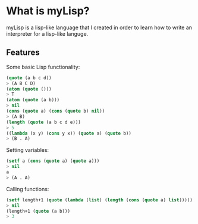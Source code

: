 # What is myLisp?
myLisp is a lisp-like language that I created in order to learn how to write an
interpreter for a lisp-like languge.

## Features

Some basic Lisp functionality:
```lisp
(quote (a b c d))
> (A B C D)
(atom (quote ()))
> T
(atom (quote (a b)))
> nil
(cons (quote a) (cons (quote b) nil))
> (A B)
(length (quote (a b c d e)))
> 5
((lambda (x y) (cons y x)) (quote a) (quote b))
> (B . A)
```
Setting variables:
```lisp
(setf a (cons (quote a) (quote a)))
> nil
a
> (A . A)
```
Calling functions:
```lisp
(setf length+1 (quote (lambda (list) (length (cons (quote a) list)))))
> nil 
(length+1 (quote (a b)))
> 3
```
